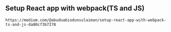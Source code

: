 ## Setup React app with webpack(TS and JS)
    https://medium.com/@abuduabiodunsulaiman/setup-react-app-with-webpack-ts-and-js-da80cf3b7278